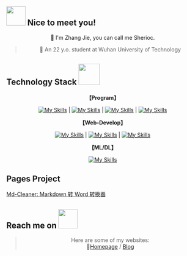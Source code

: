 <h2><img src="https://media.giphy.com/avatars/gonryon/xp3WLnBWBLoI/200h.gif" width="50"> Nice to meet you!</h2>
<div align="center">
💬 I'm Zhang Jie, you can call me Sherioc.

> 🎈 An 22 y.o. student at Wuhan University of Technology  
</div>

<h2>Technology Stack <img src="https://media.giphy.com/media/WUlplcMpOCEmTGBtBW/giphy.gif" width="55"></h2>


<div align="center">
  
**【Program】**

[![My Skills](https://skillicons.dev/icons?i=js,py,cpp&perline=14)](https://skillicons.dev) | [![My Skills](https://skillicons.dev/icons?i=vscode&perline=14)](https://skillicons.dev) | [![My Skills](https://skillicons.dev/icons?i=github,linux&perline=14)](https://skillicons.dev) | [![My Skills](https://skillicons.dev/icons?i=obsidian&perline=14&theme=dark)](https://skillicons.dev)

**【Web-Develop】**

[![My Skills](https://skillicons.dev/icons?i=vue,react,nodejs&perline=14&theme=dark)](https://skillicons.dev) | [![My Skills](https://skillicons.dev/icons?i=flask,django,mysql&perline=14&theme=dark)](https://skillicons.dev) | [![My Skills](https://skillicons.dev/icons?i=docker,electron,git&perline=14&theme=dark)](https://skillicons.dev)



**【ML/DL】**

[![My Skills](https://skillicons.dev/icons?i=sklearn,pytorch,tensorflow&perline=14&theme=dark)](https://skillicons.dev)
</div>

<h2>Pages Project</h2>  

[Md-Cleaner: Markdown 转 Word 转换器](https://sherioccode.github.io/Md-Cleaner/)  

<h2>Reach me on <img src="https://media.giphy.com/media/mGcNjsfWAjY5AEZNw6/giphy.gif" width="50"></h2>

<div align="center">
  

> Here are some of my websites:  
📃[Homepage](https://www.cnblogs.com/sherioc) / [Blog](https://www.cnblogs.com/sherioc)
</div>
